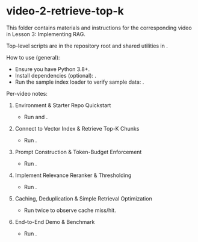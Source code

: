 # video-2-retrieve-top-k

This folder contains materials and instructions for the corresponding video in Lesson 3: Implementing RAG.

Top-level scripts are in the repository root  and shared utilities in .

How to use (general):

- Ensure you have Python 3.8+.
- Install dependencies (optional): .
- Run the sample index loader to verify sample data: .

Per-video notes:

1. Environment & Starter Repo Quickstart
   - Run  and .

2. Connect to Vector Index & Retrieve Top-K Chunks
   - Run .

3. Prompt Construction & Token-Budget Enforcement
   - Run .

4. Implement Relevance Reranker & Thresholding
   - Run .

5. Caching, Deduplication & Simple Retrieval Optimization
   - Run  twice to observe cache miss/hit.

6. End-to-End Demo & Benchmark
   - Run .

